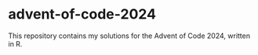 # advent-of-code-2024
This repository contains my solutions for the Advent of Code 2024, written in R.
